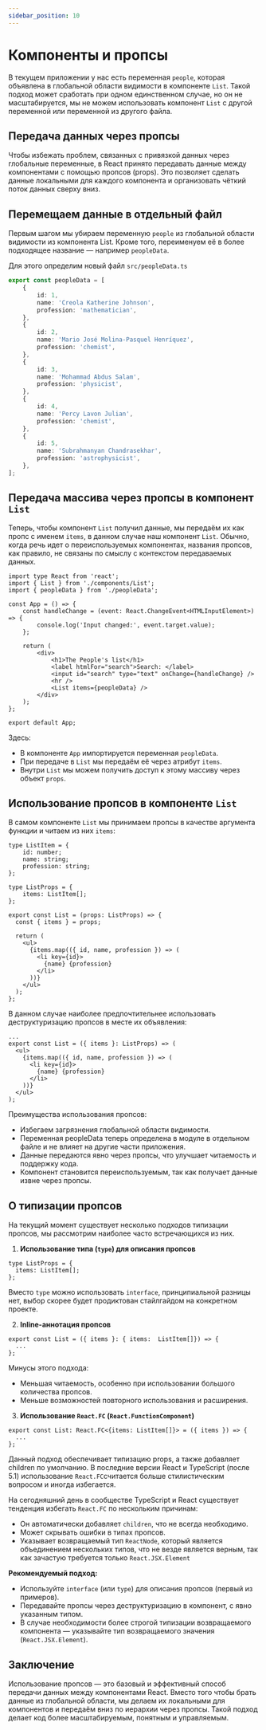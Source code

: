 ```yaml
---
sidebar_position: 10
---
```


# Компоненты и пропсы

В текущем приложении у нас есть переменная `people`, которая объявлена в глобальной области видимости в компоненте `List`.
Такой подход может сработать при одном единственном случае, но он не масштабируется, мы не можем использовать компонент `List` с другой переменной или переменной из другого файла.

## Передача данных через пропсы

Чтобы избежать проблем, связанных с привязкой данных через глобальные переменные, в React принято передавать данные между компонентами с помощью пропсов (props). Это позволяет сделать данные локальными для каждого компонента и организовать чёткий поток данных сверху вниз.

## Перемещаем данные в отдельный файл

Первым шагом мы убираем переменную `people` из глобальной области видимости из компонента List.
Кроме того, переименуем её в более подходящее название — например `peopleData`.

Для этого определим новый файл `src/peopleData.ts`

```ts
export const peopleData = [
    {
        id: 1,
        name: 'Creola Katherine Johnson',
        profession: 'mathematician',
    },
    {
        id: 2,
        name: 'Mario José Molina-Pasquel Henríquez',
        profession: 'chemist',
    },
    {
        id: 3,
        name: 'Mohammad Abdus Salam',
        profession: 'physicist',
    },
    {
        id: 4,
        name: 'Percy Lavon Julian',
        profession: 'chemist',
    },
    {
        id: 5,
        name: 'Subrahmanyan Chandrasekhar',
        profession: 'astrophysicist',
    },
];
```

## Передача массива через пропсы в компонент `List`

Теперь, чтобы компонент `List` получил данные, мы передаём их как пропс с именем `items`, в данном случае наш компонент `List`.
Обычно, когда речь идет о переиспользуемых компонентах, названия пропсов, как правило, не связаны по смыслу с контекстом передаваемых данных. 

```tsx
import type React from 'react';
import { List } from './components/List';
import { peopleData } from './peopleData';

const App = () => {
    const handleChange = (event: React.ChangeEvent<HTMLInputElement>) => {
        console.log('Input changed:', event.target.value);
    };

    return (
        <div>
            <h1>The People's list</h1>
            <label htmlFor="search">Search: </label>
            <input id="search" type="text" onChange={handleChange} />
            <hr />
            <List items={peopleData} />
        </div>
    );
};

export default App;
```

Здесь:

- В компоненте `App` импортируется переменная `peopleData`. 
- При передаче в `List` мы передаём её через атрибут `items`. 
- Внутри `List` мы можем получить доступ к этому массиву через объект `props`.

## Использование пропсов в компоненте `List`

В самом компоненте `List` мы принимаем пропсы в качестве аргумента функции и читаем из них `items`:

```tsx
type ListItem = {
    id: number;
    name: string;
    profession: string;
};

type ListProps = {
    items: ListItem[];
};

export const List = (props: ListProps) => {
  const { items } = props;
    
  return (
    <ul>
      {items.map(({ id, name, profession }) => (
        <li key={id}>
          {name} {profession}
        </li>
      ))}
    </ul>
  );
};
```

В данном случае наиболее предпочтительнее использовать деструктуризацию пропсов в месте их объявления:

```tsx
...
export const List = ({ items }: ListProps) => (
  <ul>
    {items.map(({ id, name, profession }) => (
      <li key={id}>
        {name} {profession}
      </li>
    ))}
  </ul>
);

```

Преимущества использования пропсов:

- Избегаем загрязнения глобальной области видимости.
- Переменная peopleData теперь определена в модуле в отдельном файле и не влияет на другие части приложения.
- Данные передаются явно через пропсы, что улучшает читаемость и поддержку кода.
- Компонент становится переиспользуемым, так как получает данные извне через пропсы.

## О типизации пропсов

На текущий момент существует несколько подходов типизации пропсов, мы рассмотрим наиболее часто встречающихся из них.

1. **Использование типа (`type`) для описания пропсов**

```tsx
type ListProps = {
  items: ListItem[];
};
```

Вместо `type` можно использовать `interface`, принципиальной разницы нет, выбор скорее будет продиктован стайлгайдом на конкретном проекте.

2. **Inline-аннотация пропсов**

```tsx
export const List = ({ items }: { items:  ListItem[]}) => {
  ...
};
```

Минусы этого подхода:

- Меньшая читаемость, особенно при использовании большого количества пропсов.
- Меньше возможностей повторного использования и расширения.

3. **Использование `React.FC` (`React.FunctionComponent`)**

```tsx
export const List: React.FC<{items: ListItem[]}> = ({ items }) => {
  ...
};
```

Данный подход обеспечивает типизацию props, а также добавляет children по умолчанию.
В последние версии React и TypeScript (после 5.1) использование `React.FC`считается больше стилистическим вопросом и иногда избегается.

На сегодняшний день в сообществе TypeScript и React существует тенденция избегать `React.FC` по нескольким причинам:

- Он автоматически добавляет `children`, что не всегда необходимо.
- Может скрывать ошибки в типах пропсов.
- Указывает возвращаемый тип `ReactNode`, который является объединением нескольких типов, что не везде является верным, так как зачастую требуется только `React.JSX.Element`

**Рекомендуемый подход:**

- Используйте `interface` (или `type`) для описания пропсов (первый из примеров).
- Передавайте пропсы через деструктуризацию в компонент, с явно указанным типом.
- В случае необходимости более строгой типизации возвращаемого компонента — указывайте тип возвращаемого значения (`React.JSX.Element`).


## Заключение

Использование пропсов — это базовый и эффективный способ передачи данных между компонентами React. Вместо того чтобы брать данные из глобальной области, мы делаем их локальными для компонентов и передаём вниз по иерархии через пропсы. Такой подход делает код более масштабируемым, понятным и управляемым.
